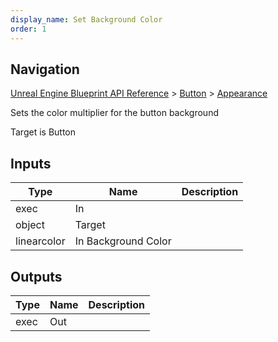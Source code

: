 ```yaml
---
display_name: Set Background Color
order: 1
---
```

## Navigation

[Unreal Engine Blueprint API Reference](https://dev.epicgames.com/documentation/en-us/unreal-engine/BlueprintAPI) > [Button](https://dev.epicgames.com/documentation/en-us/unreal-engine/BlueprintAPI/Button) > [Appearance](https://dev.epicgames.com/documentation/en-us/unreal-engine/BlueprintAPI/Button/Appearance)

Sets the color multiplier for the button background

Target is Button

## Inputs

| Type | Name | Description |
| --- | --- | --- |
| exec | In |  |
| object | Target |  |
| linearcolor | In Background Color |  |

## Outputs

| Type | Name | Description |
| --- | --- | --- |
| exec | Out |  |
